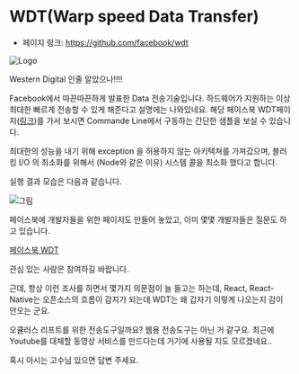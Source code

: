 # WDT(Warp speed Data Transfer)

- 페이지 링크: https://github.com/facebook/wdt

![Logo](https://github.com/facebook/wdt/blob/master/wdt_logo.png)

Western Digital 인줄 알았으나!!!!

Facebook에서 따끈따끈하게 발표한 Data 전송기술입니다. 하드웨어가 지원하는 이상 최대한 빠르게 전송할 수 있게 해준다고 설명에는 나와있네요. 해당 페이스북 WDT페이지([링크](https://www.facebook.com/WdtOpenSource))를 가서 보시면 Commande Line에서 구동하는 간단한 샘플을 보실 수 있습니다.

최대한의 성능을 내기 위해 exception 을 허용하지 않는 아키텍쳐를 가져갔으며, 블러킹 I/O 의 최소화를 위해서
 (Node와 같은 이유) 시스템 콜을 최소화 했다고 합니다.


실행 결과 모습은 다음과 같습니다.

![그림](https://fbcdn-sphotos-h-a.akamaihd.net/hphotos-ak-xpf1/t31.0-8/11792053_856569411085651_4532100398507823588_o.png)


페이스북에 개발자들을 위한 페이지도 만들어 놓았고, 이미 몇몇 개발자들은 질문도 하고 있습니다.

[페이스북 WDT](https://www.facebook.com/WdtOpenSource)

관심 있는 사람은 참여하길 바랍니다.

근데, 항상 이런 조사를 하면서 몇가지 의문점이 늘 들고는 하는데, React, React-Native는 오픈소스의 흐름이 감지가 되는데
WDT는 왜 갑자기 이렇게 나오는지 감이 안오는 군요.

오큘러스 리프트를 위한 전송도구일까요? 웹용 전송도구는 아닌 거 같구요.
최근에 Youtube를 대체할 동영상 서비스를 만드다는데 거기에 사용될 지도 모르겠네요..

혹시 아시는 고수님 있으면 답변 주세요.
